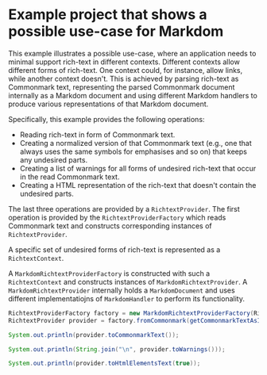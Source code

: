 # Example project that shows a possible use-case for Markdom

This example illustrates a possible use-case, where an application needs to minimal support rich-text in different contexts. Different contexts allow different forms of rich-text. One context could, for instance, allow links, while another context doesn't. This is achieved by parsing rich-text as Commonmark text, representing the parsed Commonmark document internally as a Markdom document and using different Markdom handlers to produce various representations of that Markdom document.

Specifically, this example provides the following operations:

* Reading rich-text in form of Commonmark text.
* Creating a normalized version of that Commonmark text (e.g., one that always uses the same symbols for emphasises and so on) that keeps any undesired parts.
* Creating a list of warnings for all forms of undesired rich-text that occur in the read Commonmark text.
* Creating a HTML representation of the rich-text that doesn't contain the undesired parts.

The last three operations are provided by a `RichtextProvider`. The first operation is provided by the `RichtextProviderFactory` which reads Commonmark text and constructs corresponding instances of `RichtextProvider`.

A specific set of undesired forms of rich-text is represented as a `RichtextContext`.

A `MarkdomRichtextProviderFactory` is constructed with such a `RichtextContext` and constructs instances of `MarkdomRichtextProvider`.  A `MarkdomRichtextProvider` internally holds a `MarkdomDocument` and uses different implementatiojns of `MarkdomHandler` to perform its functionality.

```java	
RichtextProviderFactory factory = new MarkdomRichtextProviderFactory(RichtextContext.DETAILS);
RichtextProvider provider = factory.fromCommonmark(getCommonmarkTextAsInputStream()));

System.out.println(provider.toCommonmarkText());

System.out.println(String.join("\n", provider.toWarnings()));

System.out.println(provider.toHtmlElementsText(true));
```




